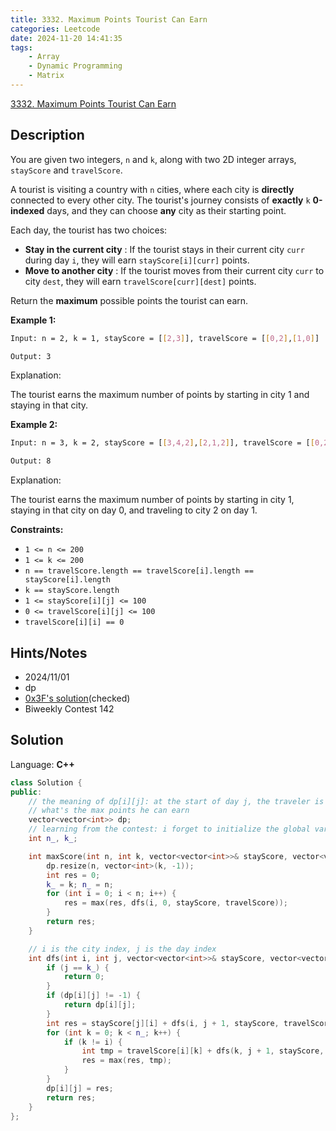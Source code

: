 ```yaml
---
title: 3332. Maximum Points Tourist Can Earn
categories: Leetcode
date: 2024-11-20 14:41:35
tags:
    - Array
    - Dynamic Programming
    - Matrix
---
```


[3332. Maximum Points Tourist Can Earn](https://leetcode.com/problems/maximum-points-tourist-can-earn/description/)

## Description

You are given two integers, `n` and `k`, along with two 2D integer arrays, `stayScore` and `travelScore`.

A tourist is visiting a country with `n` cities, where each city is **directly**  connected to every other city. The tourist's journey consists of **exactly**  `k` **0-indexed**  days, and they can choose **any**  city as their starting point.

Each day, the tourist has two choices:

- **Stay in the current city** : If the tourist stays in their current city `curr` during day `i`, they will earn `stayScore[i][curr]` points.
- **Move to another city** : If the tourist moves from their current city `curr` to city `dest`, they will earn `travelScore[curr][dest]` points.

Return the **maximum**  possible points the tourist can earn.

**Example 1:**

```bash
Input: n = 2, k = 1, stayScore = [[2,3]], travelScore = [[0,2],[1,0]]

Output: 3
```

Explanation:

The tourist earns the maximum number of points by starting in city 1 and staying in that city.

**Example 2:**

```bash
Input: n = 3, k = 2, stayScore = [[3,4,2],[2,1,2]], travelScore = [[0,2,1],[2,0,4],[3,2,0]]

Output: 8
```

Explanation:

The tourist earns the maximum number of points by starting in city 1, staying in that city on day 0, and traveling to city 2 on day 1.

**Constraints:**

- `1 <= n <= 200`
- `1 <= k <= 200`
- `n == travelScore.length == travelScore[i].length == stayScore[i].length`
- `k == stayScore.length`
- `1 <= stayScore[i][j] <= 100`
- `0 <= travelScore[i][j] <= 100`
- `travelScore[i][i] == 0`

## Hints/Notes

- 2024/11/01
- dp
- [0x3F's solution](https://leetcode.cn/problems/maximum-points-tourist-can-earn/solutions/2966805/jiao-ni-yi-bu-bu-si-kao-dpcong-ji-yi-hua-vro4/)(checked)
- Biweekly Contest 142

## Solution

Language: **C++**

```C++
class Solution {
public:
    // the meaning of dp[i][j]: at the start of day j, the traveler is in city i
    // what's the max points he can earn
    vector<vector<int>> dp;
    // learning from the contest: i forget to initialize the global variable
    int n_, k_;

    int maxScore(int n, int k, vector<vector<int>>& stayScore, vector<vector<int>>& travelScore) {
        dp.resize(n, vector<int>(k, -1));
        int res = 0;
        k_ = k; n_ = n;
        for (int i = 0; i < n; i++) {
            res = max(res, dfs(i, 0, stayScore, travelScore));
        }
        return res;
    }

    // i is the city index, j is the day index
    int dfs(int i, int j, vector<vector<int>>& stayScore, vector<vector<int>>& travelScore) {
        if (j == k_) {
            return 0;
        }
        if (dp[i][j] != -1) {
            return dp[i][j];
        }
        int res = stayScore[j][i] + dfs(i, j + 1, stayScore, travelScore);
        for (int k = 0; k < n_; k++) {
            if (k != i) {
                int tmp = travelScore[i][k] + dfs(k, j + 1, stayScore, travelScore);
                res = max(res, tmp);
            }
        }
        dp[i][j] = res;
        return res;
    }
};
```
